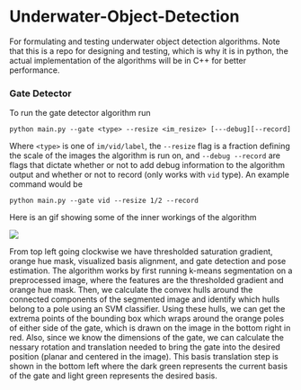
# Underwater-Object-Detection
For formulating and testing underwater object detection algorithms.  Note that this is a repo for designing and testing, which is why it is in python, the actual implementation of the algorithms will be in C++ for better performance.

### Gate Detector
To run the gate detector algorithm run

`python main.py --gate <type> --resize <im_resize> [---debug][--record]`

Where `<type>` is one of  `im/vid/label`, the `--resize` flag is a fraction defining the scale of the images the algorithm is run on, and `--debug --record` are flags that dictate whether or not to add debug information to the algorithm output and whether or not to record (only works with `vid` type). An example command would be

`python main.py --gate vid --resize 1/2 --record`

Here is an gif showing some of the inner workings of the algorithm

![](/videos/gate_example.gif)

From top left going clockwise we have thresholded saturation gradient, orange hue mask, visualized basis alignment, and gate detection and pose estimation. The algorithm works by first running k-means segmentation on a preprocessed image, where the features are the thresholded gradient and orange hue mask. Then, we calculate the convex hulls around the connected components of the segmented image and identify which hulls belong to a pole using an SVM classifier. Using these hulls, we can get the extrema points of the bounding box which wraps around the orange poles of either side of the gate, which is drawn on the image in the bottom right in red. Also, since we know the dimensions of the gate, we can calculate the nessary rotation and translation needed to bring the gate into the desired position (planar and centered in the image). This basis translation step is shown in the bottom left where the dark green represents the current basis of the gate and light green represents the desired basis.  
